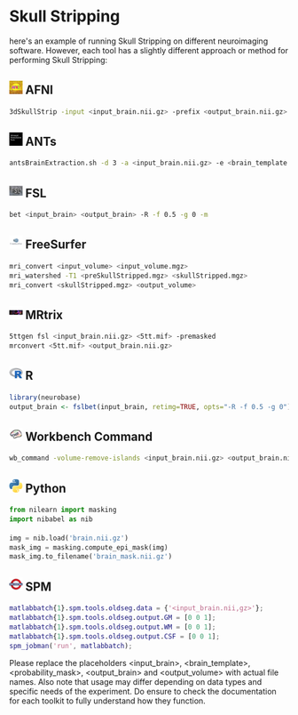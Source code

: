 # Skull Stripping

here's an example of running Skull Stripping on different neuroimaging software. However, each tool has a slightly different approach or method for performing Skull Stripping:

## <img src="../../icons/afni.png" height="24px" /> AFNI
```bash
3dSkullStrip -input <input_brain.nii.gz> -prefix <output_brain.nii.gz>
```

## <img src="../../icons/ants.png" height="24px" /> ANTs
```bash
antsBrainExtraction.sh -d 3 -a <input_brain.nii.gz> -e <brain_template.nii.gz> -m <probability_mask.nii.gz> -o <output_brain>
```

## <img src="../../icons/fsl.png" height="24px" /> FSL
```bash
bet <input_brain> <output_brain> -R -f 0.5 -g 0 -m
```

## <img src="../../icons/freesurfer.png" height="24px" /> FreeSurfer
```bash
mri_convert <input_volume> <input_volume.mgz>
mri_watershed -T1 <preSkullStripped.mgz> <skullStripped.mgz>
mri_convert <skullStripped.mgz> <output_volume>
```

## <img src="../../icons/mrtrix.png" height="24px" /> MRtrix
```bash
5ttgen fsl <input_brain.nii.gz> <5tt.mif> -premasked
mrconvert <5tt.mif> <output_brain.nii.gz>
```

## <img src="../../icons/r.png" height="24px" /> R
```R
library(neurobase)
output_brain <- fslbet(input_brain, retimg=TRUE, opts="-R -f 0.5 -g 0")
```

## <img src="../../icons/workbench_command.png" height="24px" /> Workbench Command
```bash
wb_command -volume-remove-islands <input_brain.nii.gz> <output_brain.nii.gz>
```

## <img src="../../icons/python.png" height="24px" /> Python
```python
from nilearn import masking
import nibabel as nib

img = nib.load('brain.nii.gz')
mask_img = masking.compute_epi_mask(img)
mask_img.to_filename('brain_mask.nii.gz')
```

## <img src="../../icons/spm.png" height="24px" /> SPM
```matlab
matlabbatch{1}.spm.tools.oldseg.data = {'<input_brain.nii,gz>'};
matlabbatch{1}.spm.tools.oldseg.output.GM = [0 0 1];
matlabbatch{1}.spm.tools.oldseg.output.WM = [0 0 1];
matlabbatch{1}.spm.tools.oldseg.output.CSF = [0 0 1];
spm_jobman('run', matlabbatch);
```
Please replace the placeholders \<input_brain\>, \<brain_template\>, \<probability_mask\>, \<output_brain\> and \<output_volume\> with actual file names. Also note that usage may differ depending on data types and specific needs of the experiment. Do ensure to check the documentation for each toolkit to fully understand how they function.
